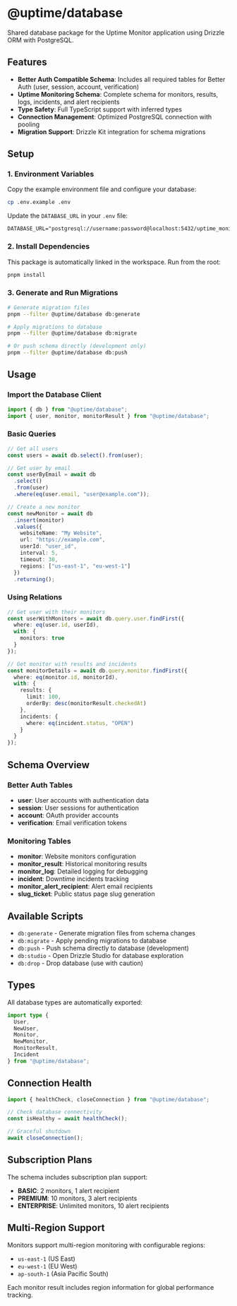 # @uptime/database

Shared database package for the Uptime Monitor application using Drizzle ORM with PostgreSQL.

## Features

- **Better Auth Compatible Schema**: Includes all required tables for Better Auth (user, session, account, verification)
- **Uptime Monitoring Schema**: Complete schema for monitors, results, logs, incidents, and alert recipients
- **Type Safety**: Full TypeScript support with inferred types
- **Connection Management**: Optimized PostgreSQL connection with pooling
- **Migration Support**: Drizzle Kit integration for schema migrations

## Setup

### 1. Environment Variables

Copy the example environment file and configure your database:

```bash
cp .env.example .env
```

Update the `DATABASE_URL` in your `.env` file:

```env
DATABASE_URL="postgresql://username:password@localhost:5432/uptime_monitor"
```

### 2. Install Dependencies

This package is automatically linked in the workspace. Run from the root:

```bash
pnpm install
```

### 3. Generate and Run Migrations

```bash
# Generate migration files
pnpm --filter @uptime/database db:generate

# Apply migrations to database
pnpm --filter @uptime/database db:migrate

# Or push schema directly (development only)
pnpm --filter @uptime/database db:push
```

## Usage

### Import the Database Client

```typescript
import { db } from "@uptime/database";
import { user, monitor, monitorResult } from "@uptime/database";
```

### Basic Queries

```typescript
// Get all users
const users = await db.select().from(user);

// Get user by email
const userByEmail = await db
  .select()
  .from(user)
  .where(eq(user.email, "user@example.com"));

// Create a new monitor
const newMonitor = await db
  .insert(monitor)
  .values({
    websiteName: "My Website",
    url: "https://example.com",
    userId: "user_id",
    interval: 5,
    timeout: 30,
    regions: ["us-east-1", "eu-west-1"]
  })
  .returning();
```

### Using Relations

```typescript
// Get user with their monitors
const userWithMonitors = await db.query.user.findFirst({
  where: eq(user.id, userId),
  with: {
    monitors: true
  }
});

// Get monitor with results and incidents
const monitorDetails = await db.query.monitor.findFirst({
  where: eq(monitor.id, monitorId),
  with: {
    results: {
      limit: 100,
      orderBy: desc(monitorResult.checkedAt)
    },
    incidents: {
      where: eq(incident.status, "OPEN")
    }
  }
});
```

## Schema Overview

### Better Auth Tables

- **user**: User accounts with authentication data
- **session**: User sessions for authentication
- **account**: OAuth provider accounts
- **verification**: Email verification tokens

### Monitoring Tables

- **monitor**: Website monitors configuration
- **monitor_result**: Historical monitoring results
- **monitor_log**: Detailed logging for debugging
- **incident**: Downtime incidents tracking
- **monitor_alert_recipient**: Alert email recipients
- **slug_ticket**: Public status page slug generation

## Available Scripts

- `db:generate` - Generate migration files from schema changes
- `db:migrate` - Apply pending migrations to database
- `db:push` - Push schema directly to database (development)
- `db:studio` - Open Drizzle Studio for database exploration
- `db:drop` - Drop database (use with caution)

## Types

All database types are automatically exported:

```typescript
import type { 
  User, 
  NewUser, 
  Monitor, 
  NewMonitor,
  MonitorResult,
  Incident
} from "@uptime/database";
```

## Connection Health

```typescript
import { healthCheck, closeConnection } from "@uptime/database";

// Check database connectivity
const isHealthy = await healthCheck();

// Graceful shutdown
await closeConnection();
```

## Subscription Plans

The schema includes subscription plan support:

- **BASIC**: 2 monitors, 1 alert recipient
- **PREMIUM**: 10 monitors, 3 alert recipients  
- **ENTERPRISE**: Unlimited monitors, 10 alert recipients

## Multi-Region Support

Monitors support multi-region monitoring with configurable regions:

- `us-east-1` (US East)
- `eu-west-1` (EU West)
- `ap-south-1` (Asia Pacific South)

Each monitor result includes region information for global performance tracking.